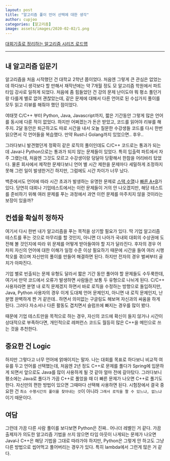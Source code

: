 ```yaml
---
layout: post
title: "알고리즘 풀이 언어 선택에 대한 생각"
author: cupjoo
categories: [알고리즘]
image: assets/images/2020-02-02/1.png
---
```


[대회기출로 정리하는 알고리즘 시리즈 로드맵](https://cupjoo.github.io/대회기출로-정리하는-알고리즘-시리즈-로드맵)

---

## 내 알고리즘 입문기

알고리즘을 처음 시작했던 건 대학교 2학년 쯤이었다. 처음엔 그렇게 큰 관심은 없었는데 하다보니 생각보다 할 만해서 재작년에는 약 7개월 정도 모 알고리즘 학원에서 파트 타임 강사로 일하게 되었다. 처음에 좀 힘들었던 건 강의 문제 난이도야 뭐 평소 풀던거랑 다를게 별로 없어 괜찮았는데, 같은 문제에 대해서 다른 언어로 된 수십가지 풀이를 모두 읽고 리뷰를 해줘야 했던 점이었다.

여태껏 C/C++ 부터 Python, Java, Javascript까지, 짧은 기간동안 그렇게 많은 언어를 동시에 다룬 적이 없었다. 하지만 어쩌겠는가 돈은 받았고, 코드를 읽어야 리뷰를 해주지. 2달 동안은 퇴근하고도 따로 시간을 내서 오늘 질문한 수강생들 코드를 다시 한번 읽으면서 각 언어들을 복습했다. 만약 Rust나 Golang까지 있었으면.. 후우..

그러다보니 발견했던게 정확히 같은 로직의 풀이인데도 C/C++ 코드로는 통과가 되는데 Java나 Python으로는 통과가 되지 않는 문제들이 있었다. 특히 입출력 파트에서 자주 그랬는데, 처음엔 그것도 모르고 수강생이랑 덩달아 당황해서 한참을 어리바리 탔었다. 물론 회사에서 제작한 문제다보니 언어 별 시간 제한을 문제마다 세밀하게 조정하지 못해 그런 일이 발생한거긴 하지만, 그럼에도 시간 차이가 너무 났다.

백준에서도 언어에 따라 시간 초과가 발생하는 유명한 문제로 [스택 수열](https://www.acmicpc.net/problem/1874)나 [빠른 A+B](https://www.acmicpc.net/problem/15552)가 있다. 당연히 대회나 기업테스트에서는 이런 문제들이 거의 안 나오겠지만, 해당 테스트를 준비하기 위해 여러 문제를 푸는 과정에서 과연 이런 문제를 마주치지 않을 것이라는 보장이 있을까?

## 컨셉을 확실히 정하자

여기서 다시 한번 내가 알고리즘을 푸는 목적을 상기할 필요가 있다. 딱 기업 알고리즘 테스트를 푸는 것으로 마무리를 할 것인지, 아니면 더 나아가 국내외 대회의 수상권에 도전해 볼 것인지에 따라 위 문제를 어떻게 받아들여야 할 지가 달라진다. 후자의 경우 어차피 자신의 언어에 대한 이해가 일정 수준 이상 필요하기 때문에 시간을 들여 여러 시행착오를 겪으며 자신만의 풀이를 만들어 해결하면 된다. 하지만 전자의 경우 벌써부터 골치가 아파진다.

기업 별로 빈출되는 문제 유형도 달라서 짧은 기간 동안 풀어야 할 문제들도 수두룩한데, 여기서 만약 코드에서 오류가 발생하면 사람들은 보통 두 유형으로 나뉘게 된다. C/C++ 사용자라면 분명 내 로직 문제겠지 하면서 바로 로직을 수정하는 방향으로 돌입하지만, Java, Python 사용자의 경우 이게 도대체 언어 문제인지, 아니면 내 로직 문제인지, 난 분명 완벽하게 짠 거 같은데.. 하면서 의미없는 구글링도 해보며 자신과의 싸움을 하게 된다. 그러다 자소서나 다른 활동도 겹치면서 슬럼프에 빠지는 경우를 많이 봤다.

때문에 기업 테스트만을 목적으로 하는 경우, 자신의 코드에 확신이 들지 않거나 시간이 상대적으로 부족하다면, 개인적으로 레퍼런스 코드도 월등히 많은 C++을 메인으로 쓰는 것을 추천한다.

## 중요한 건 Logic

하지만 그렇다고 너무 언어에 얽매이지는 말자. 나는 대회를 목표로 하다보니 비교적 여유를 두고 언어를 선택했는데, 처음엔 2년 정도 C++로 문제를 풀다가 Spring에 입문하게 되면서 앞으로도 Java를 많이 사용하게 될 것 같아 얼마 전에 갈아탔다. 그러다보니 평소에는 Java로 풀다가 가끔 C++로 풀었을 때 더 빠른 문제가 나오면 C++로 풀기도 한다. 자신만의 편한 방법이 있으면 그때마다 선택해 사용하면 된다. 시험장에서 결국 중요한 건 `최소 수행시간의 풀이를 찾아내는 것`이 아니라 `그래서 로직을 짤 수 있느냐, 없느냐`이기 때문이다.

## 여담

그런데 가끔 다른 사람 풀이를 보다보면 Python은 진짜.. 어나더 레벨인 거 같다. 가끔 출제자가 의도한 알고리즘 기법을 쓰지 않으면 타임 아웃이 나게되는 문제가 나오면 Java나 C++은 해당 기법을 그대로 따라가야 하지만, Python은 그렇게 안 하고도 그냥 다른 방법으로 씹어먹고 풀어버리는 경우가 있다. 특히 lambda에서 그런게 많은 거 같다.

